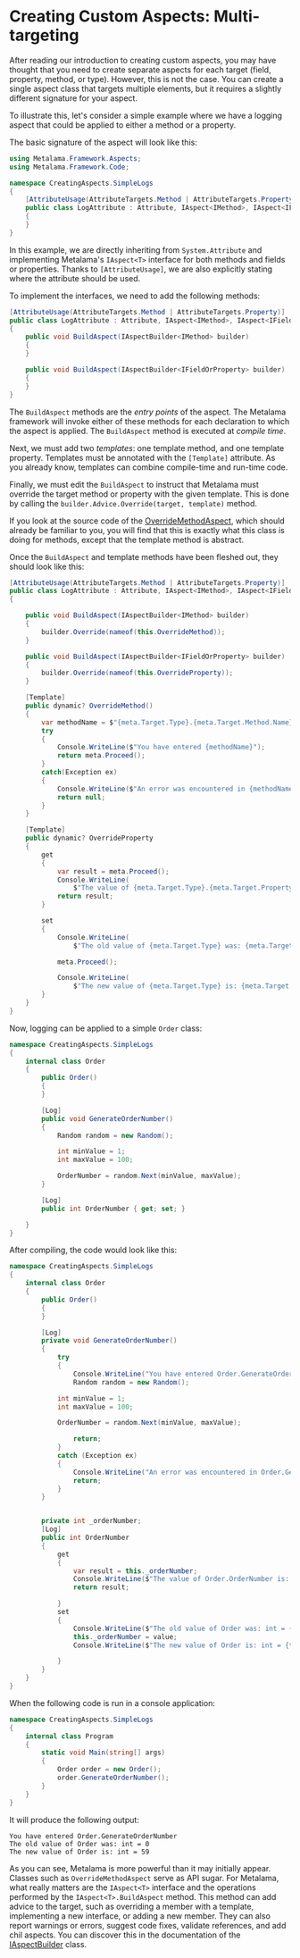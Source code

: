 # Creating Custom Aspects: Multi-targeting

After reading our introduction to creating custom aspects, you may have thought that you need to create separate aspects for each target (field, property, method, or type). However, this is not the case. You can create a single aspect class that targets multiple elements, but it requires a slightly different signature for your aspect.

To illustrate this, let's consider a simple example where we have a logging aspect that could be applied to either a method or a property.

The basic signature of the aspect will look like this:

```c#
using Metalama.Framework.Aspects;
using Metalama.Framework.Code;

namespace CreatingAspects.SimpleLogs
{
    [AttributeUsage(AttributeTargets.Method | AttributeTargets.Property)]
    public class LogAttribute : Attribute, IAspect<IMethod>, IAspect<IFieldOrProperty>
    {
    }
}
```

In this example, we are directly inheriting from `System.Attribute` and implementing Metalama's `IAspect<T>` interface for both methods and fields or properties. Thanks to `[AttributeUsage]`, we are also explicitly stating where the attribute should be used.

To implement the interfaces, we need to add the following methods:

```c#
[AttributeUsage(AttributeTargets.Method | AttributeTargets.Property)]
public class LogAttribute : Attribute, IAspect<IMethod>, IAspect<IFieldOrProperty>
{
    public void BuildAspect(IAspectBuilder<IMethod> builder)
    {
    }

    public void BuildAspect(IAspectBuilder<IFieldOrProperty> builder)
    {
    }
}
```

The `BuildAspect` methods are the _entry points_ of the aspect. The Metalama framework will invoke either of these methods for each declaration to which the aspect is applied. The `BuildAspect` method is executed at _compile time_.

Next, we must add two _templates_: one template method, and one template property. Templates must be annotated with the `[Template]` attribute. As you already know, templates can combine compile-time and run-time code.

Finally, we must edit the `BuildAspect` to instruct that Metalama must override the target method or property with the given template. This is done by calling the `builder.Advice.Override(target, template)` method.

If you look at the source code of the [OverrideMethodAspect](https://github.com/postsharp/Metalama.Framework/blob/HEAD/Metalama.Framework/Aspects/OverrideMethodAspect.cs
), which should already be familiar to you, you will find that this is exactly what this class is doing for methods, except that the template method is abstract.

Once the `BuildAspect` and template methods have been fleshed out, they should look like this:

```c#
[AttributeUsage(AttributeTargets.Method | AttributeTargets.Property)]
public class LogAttribute : Attribute, IAspect<IMethod>, IAspect<IFieldOrProperty>
{

    public void BuildAspect(IAspectBuilder<IMethod> builder)
    {
        builder.Override(nameof(this.OverrideMethod));
    }

    public void BuildAspect(IAspectBuilder<IFieldOrProperty> builder)
    {
        builder.Override(nameof(this.OverrideProperty));
    }

    [Template]
    public dynamic? OverrideMethod()
    {
        var methodName = $"{meta.Target.Type}.{meta.Target.Method.Name}";
        try
        {
            Console.WriteLine($"You have entered {methodName}");
            return meta.Proceed();
        }
        catch(Exception ex)
        {
            Console.WriteLine($"An error was encountered in {methodName}");
            return null;
        }
    }

    [Template]
    public dynamic? OverrideProperty
    {
        get
        {
            var result = meta.Proceed();
            Console.WriteLine(
                $"The value of {meta.Target.Type}.{meta.Target.Property.Name} is: {meta.Target.Property.Type} = {meta.Target.Property.Value}");
            return result;
        }

        set
        {
            Console.WriteLine(
                $"The old value of {meta.Target.Type} was: {meta.Target.Property.Type} = {meta.Target.Property.Value}");

            meta.Proceed();

            Console.WriteLine(
                $"The new value of {meta.Target.Type} is: {meta.Target.Property.Type} = {meta.Target.Property.Value}");
        }
    }
}
```

Now, logging can be applied to a simple `Order` class:

```c#
namespace CreatingAspects.SimpleLogs
{
    internal class Order
    {
        public Order()
        {
        }

        [Log]
        public void GenerateOrderNumber()
        {
            Random random = new Random();

            int minValue = 1;
            int maxValue = 100;

            OrderNumber = random.Next(minValue, maxValue);
        }

        [Log]
        public int OrderNumber { get; set; }

    }
}
```

After compiling, the code would look like this:

```c#
namespace CreatingAspects.SimpleLogs
{
    internal class Order
    {
        public Order()
        {
        }

        [Log]
        private void GenerateOrderNumber()
        {
            try
            {
                Console.WriteLine("You have entered Order.GenerateOrderNumber");
                Random random = new Random();

            int minValue = 1;
            int maxValue = 100;

            OrderNumber = random.Next(minValue, maxValue);

                return;
            }
            catch (Exception ex)
            {
                Console.WriteLine("An error was encountered in Order.GenerateOrderNumber");
                return;
            }
        }


        private int _orderNumber;
        [Log]
        public int OrderNumber
        {
            get
            {
                var result = this._orderNumber;
                Console.WriteLine($"The value of Order.OrderNumber is: int = {this._orderNumber}");
                return result;

            }
            set
            {
                Console.WriteLine($"The old value of Order was: int = {this._orderNumber}");
                this._orderNumber = value;
                Console.WriteLine($"The new value of Order is: int = {this._orderNumber}");

            }
        }
    }
}
```

When the following code is run in a console application:

```c#
namespace CreatingAspects.SimpleLogs
{
    internal class Program
    {
        static void Main(string[] args)
        {
            Order order = new Order();
            order.GenerateOrderNumber();
        }
    }
}
```

It will produce the following output:

```text
You have entered Order.GenerateOrderNumber
The old value of Order was: int = 0
The new value of Order is: int = 59
```

As you can see, Metalama is more powerful than it may initially appear. Classes such as `OverrideMethodAspect` serve as API sugar. For Metalama, what really matters are the `IAspect<T>` interface and the operations performed by the `IAspect<T>.BuildAspect` method. This method can add advice to the target, such as overriding a member with a template, implementing a new interface, or adding a new member. They can also report warnings or errors, suggest code fixes, validate references, and add chil aspects. You can discover this in the documentation of the [IAspectBuilder](https://doc.metalama.net/api/metalama-framework-aspects-iaspectbuilder) class.
